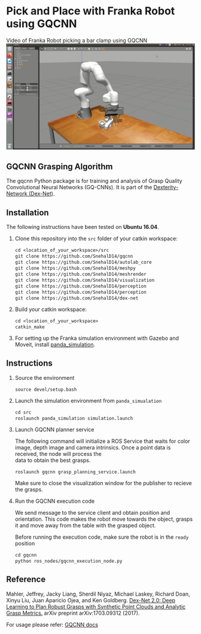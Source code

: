 # Pick and Place with Franka Robot using GQCNN

Video of Franka Robot picking a bar clamp using GQCNN
[![Panda GQCNN](images/grasp.png)](https://www.youtube.com/watch?v=mrY0pSf1hX8)

## GQCNN Grasping Algorithm 
The gqcnn Python package is for training and analysis of Grasp Quality Convolutional Neural Networks (GQ-CNNs). It is part of the [Dexterity-Network (Dex-Net)](https://berkeleyautomation.github.io/dex-net/).

## Installation

The following instructions have been tested on **Ubuntu 16.04**.

1. Clone this repository into the `src` folder of your catkin workspace:

   ```
   cd <location_of_your_workspace>/src
   git clone https://github.com/SnehalD14/gqcnn
   git clone https://github.com/SnehalD14/autolab_core
   git clone https://github.com/SnehalD14/meshpy
   git clone https://github.com/SnehalD14/meshrender
   git clone https://github.com/SnehalD14/visualization
   git clone https://github.com/SnehalD14/perception
   git clone https://github.com/SnehalD14/perception   
   git clone https://github.com/SnehalD14/dex-net  
   ```

2. Build your catkin workspace:

   ```
   cd <location_of_your_workspace>
   catkin_make
   ```
3. For setting up the Franka simulation environment with Gazebo and Moveit, install [panda_simulation](https://github.com/SnehalD14/panda_simulation).


## Instructions 
1. Source the environment
   ```
   source devel/setup.bash
   ```

2. Launch the simulation environment from `panda_simualation`

   ```
   cd src
   roslaunch panda_simulation simulation.launch 
   ```

2. Launch GQCNN planner service

   The following command will initialize a ROS Service
   that waits for color image, depth image and camera intrinsics. Once a point data is received, the node will process the   
   data to obtain the best grasps.

   ```
   roslaunch gqcnn grasp_planning_service.launch
   ```
   Make sure to close the visualization window for the publisher to recieve the grasps. 

3. Run the GQCNN execution code

   We send message to the service client and obtain position and orientation. This code makes the robot move towards the
   object, grasps it and move away from the table with the grasped object. 
          
   Before running the execution code, make sure the robot is in the ``ready`` position
   ```
   cd gqcnn
   python ros_nodes/gqcnn_execution_node.py
   ```

## Reference 

Mahler, Jeffrey, Jacky Liang, Sherdil Niyaz, Michael Laskey, Richard Doan, Xinyu Liu, Juan Aparicio Ojea, and Ken Goldberg. [Dex-Net 2.0: Deep Learning to Plan Robust Grasps with Synthetic Point Clouds and Analytic Grasp Metrics.](https://arxiv.org/abs/1703.09312/) arXiv preprint arXiv:1703.09312 (2017). 

For usage please refer: [GQCNN docs](https://berkeleyautomation.github.io/gqcnn/)


